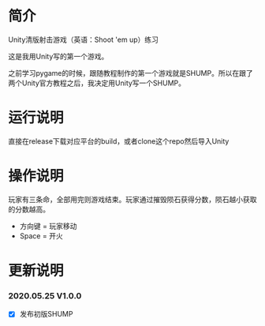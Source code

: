# 简介
Unity清版射击游戏（英语：Shoot 'em up）练习

这是我用Unity写的第一个游戏。

之前学习pygame的时候，跟随教程制作的第一个游戏就是SHUMP。所以在跟了两个Unity官方教程之后，我决定用Unity写一个SHUMP。

# 运行说明

直接在release下载对应平台的build，或者clone这个repo然后导入Unity

# 操作说明

玩家有三条命，全部用完则游戏结束。玩家通过摧毁陨石获得分数，陨石越小获取的分数越高。

* 方向键 = 玩家移动
* Space = 开火

# 更新说明

### 2020.05.25 V1.0.0

* [x] 发布初版SHUMP
